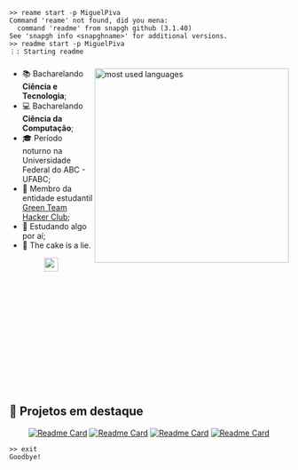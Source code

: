 ```
>> reame start -p MiguelPiva
Command 'reame' not found, did you mena:
  command 'readme' from snapgh github (3.1.40)
See 'snapgh info <snapghname>' for additional versions.
>> readme start -p MiguelPiva
⋮: Starting readme
```

###

<img width="350em" align="right" alt="most used languages" src="https://github-readme-stats.vercel.app/api/top-langs/?username=MiguelPiva&layout=pie&langs_count=16&bg_color=90,111746,2A3AE8&title_color=27C0DB&text_color=fff&locale=pt-br&border_color=1f6feb"/>


+ 📚 Bacharelando **Ciência e Tecnologia**;
+ 💻 Bacharelando **Ciência da Computação**;
+ 🎓 Período noturno na Universidade Federal do ABC - UFABC;
+ 👾 Membro da entidade estudantil [Green Team Hacker Club](https://github.com/greenteamhc);
+ 📄 Estudando algo por aí;
+ 🎂 The cake is a lie.

<div align="center">
<a href="https://www.linkedin.com/in/miguel-piva/"><img src="https://img.shields.io/badge/linkedin-%230077B5.svg?&style=for-the-badge&logo=linkedin&logoColor=white" height=25></a>  
</div>

<br>
<br>
<br>
<br>
<br>
<br>
<br>
<br>
<br>
<br>

###


<br>

<h2> 📐 Projetos em destaque </h2>
<div align="center">

[![Readme Card](https://github-readme-stats.vercel.app/api/pin/?username=MiguelPiva&repo=langchain4j-ollama&bg_color=100,111746,2A3AE8&text_color=fff&border_color=0d1117&description_lines_count=2)](https://github.com/MiguelPiva/langchain4j-ollama)
[![Readme Card](https://github-readme-stats.vercel.app/api/pin/?username=MiguelPiva&repo=listagem-matriculas&bg_color=100,111746,2A3AE8&text_color=fff&border_color=0d1117&description_lines_count=2)](https://github.com/MiguelPiva/listagem-matriculas)
[![Readme Card](https://github-readme-stats.vercel.app/api/pin/?username=greenteamhc&repo=Roadmap-Cybersecurity&bg_color=100,111746,2A3AE8&text_color=fff&border_color=0d1117&show_owner=True&description_lines_count=2)](https://github.com/greenteamhc/Roadmap-Cybersecurity)
[![Readme Card](https://github-readme-stats.vercel.app/api/pin/?username=MiguelPiva&repo=workshop-spring-mongodb&bg_color=100,111746,2A3AE8&text_color=fff&border_color=0d1117&description_lines_count=2)](https://github.com/MiguelPiva/workshop-spring-mongodb)

</div>


```
>> exit
Goodbye!
```
